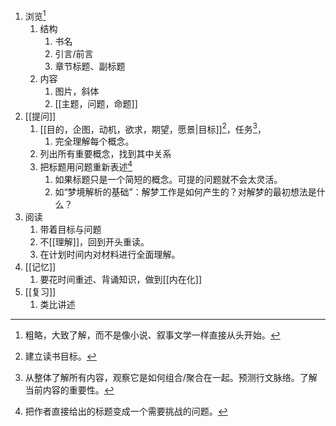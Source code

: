 1. 浏览[^1] 
	1. 结构
		1. 书名
		2. 引言/前言
		3. 章节标题、副标题
	2. 内容
		1. 图片，斜体
		2. [[主题，问题，命题]] 
2. [[提问]]
	1. [[目的，企图，动机，欲求，期望，愿景|目标]][^2]，任务[^3]，
		1. 完全理解每个概念。
	2. 列出所有重要概念，找到其中关系
	3. 把标题用问题重新表述[^4]
		1. 如果标题只是一个简短的概念。可提的问题就不会太灵活。
		2. 如“梦境解析的基础”：解梦工作是如何产生的？对解梦的最初想法是什么？
3. 阅读
	1. 带着目标与问题
	2. 不[[理解]]，回到开头重读。
	3. 在计划时间内对材料进行全面理解。
4. [[记忆]] 
	1. 要花时间重述、背诵知识，做到[[内在化]] 
5. [[复习]] 
	1. 类比讲述

[^1]: 粗略，大致了解，而不是像小说、叙事文学一样直接从头开始。
[^2]: 建立读书目标。
[^3]: 从整体了解所有内容，观察它是如何组合/聚合在一起。预测行文脉络。了解当前内容的重要性。
[^4]: 把作者直接给出的标题变成一个需要挑战的问题。